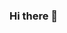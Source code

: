 ### Hi there 👋

<!--
**SU5955/SU5955** is a ✨ _special_ ✨ repository because its `README.md` (this file) appears on your GitHub profile.

Here are some ideas to get you started:

- 🔭 I’m currently working on Intro to Computer Science.
- 🌱 I’m currently learning how to code with Python.
- 👯 I’m looking to collaborate on class projects with my peers.
- 🤔 I’m looking for help with learning to code. 
- 📫 How to reach me: On Discord or Email. 



